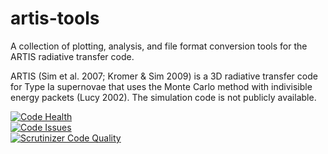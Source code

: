 # artis-tools

A collection of plotting, analysis, and file format conversion tools for the ARTIS radiative transfer code.

ARTIS (Sim et al. 2007; Kromer & Sim 2009) is a 3D radiative transfer code for Type Ia supernovae that uses the Monte Carlo method with indivisible energy packets (Lucy 2002). The simulation code is not publicly available.

[![Code Health](https://landscape.io/github/lukeshingles/artis-tools/master/landscape.svg?style=flat)](https://landscape.io/github/lukeshingles/artis-tools/master)  
[![Code Issues](https://www.quantifiedcode.com/api/v1/project/be02174519b14c45bcd765b468be6ee4/badge.svg)](https://www.quantifiedcode.com/app/project/be02174519b14c45bcd765b468be6ee4)  
[![Scrutinizer Code Quality](https://scrutinizer-ci.com/g/lukeshingles/artis-tools/badges/quality-score.png?b=master)](https://scrutinizer-ci.com/g/lukeshingles/artis-tools/?branch=master)